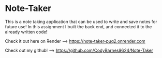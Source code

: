 # Note-Taker

This is a note taking application that can be used to write and save notes for future use! In this assignment I built the back end, and connected it to the already written code!

Check it out here on Render --> https://note-taker-puq2.onrender.com

Check out my github! --> https://github.com/CodyBarnes9624/Note-Taker